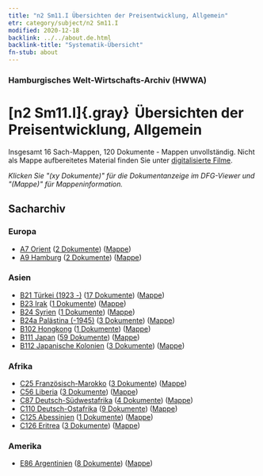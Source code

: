 ```yaml
---
title: "n2 Sm11.I Übersichten der Preisentwicklung, Allgemein"
etr: category/subject/n2 Sm11.I
modified: 2020-12-18
backlink: ../../about.de.html
backlink-title: "Systematik-Übersicht"
fn-stub: about
---
```


### Hamburgisches Welt-Wirtschafts-Archiv (HWWA)
# [n2 Sm11.I]{.gray}&#8201; Übersichten der Preisentwicklung, Allgemein&#160; 




Insgesamt 16 Sach-Mappen, 120 Dokumente - Mappen unvollständig.
Nicht als Mappe aufbereitetes Material finden Sie unter [digitalisierte Filme](/film/h1_sh).

_Klicken Sie "(xy Dokumente)" für die Dokumentanzeige im DFG-Viewer und "(Mappe)" für Mappeninformation._

## Sacharchiv




### Europa

- [A7 Orient](../../../geo/about.de.html#A7) (<a href="https://dfg-viewer.de/show/?tx_dlf[id]=https://pm20.zbw.eu/mets/sh/1409xx/140902/1450xx/145002/public.mets.de.xml" target="_blank">2 Dokumente</a>) ([Mappe](http://purl.org/pressemappe20/folder/sh/140902,145002))
- [A9 Hamburg](../../../geo/about.de.html#A9) (<a href="https://dfg-viewer.de/show/?tx_dlf[id]=https://pm20.zbw.eu/mets/sh/1409xx/140905/1450xx/145002/public.mets.de.xml" target="_blank">2 Dokumente</a>) ([Mappe](http://purl.org/pressemappe20/folder/sh/140905,145002))

### Asien

- [B21 Türkei (1923 -)](../../../geo/about.de.html#B21) (<a href="https://dfg-viewer.de/show/?tx_dlf[id]=https://pm20.zbw.eu/mets/sh/1411xx/141111/1450xx/145002/public.mets.de.xml" target="_blank">17 Dokumente</a>) ([Mappe](http://purl.org/pressemappe20/folder/sh/141111,145002))
- [B23 Irak](../../../geo/about.de.html#B23) (<a href="https://dfg-viewer.de/show/?tx_dlf[id]=https://pm20.zbw.eu/mets/sh/1411xx/141113/1450xx/145002/public.mets.de.xml" target="_blank">1 Dokumente</a>) ([Mappe](http://purl.org/pressemappe20/folder/sh/141113,145002))
- [B24 Syrien](../../../geo/about.de.html#B24) (<a href="https://dfg-viewer.de/show/?tx_dlf[id]=https://pm20.zbw.eu/mets/sh/1411xx/141114/1450xx/145002/public.mets.de.xml" target="_blank">1 Dokumente</a>) ([Mappe](http://purl.org/pressemappe20/folder/sh/141114,145002))
- [B24a Palästina (-1945)](../../../geo/about.de.html#B24a) (<a href="https://dfg-viewer.de/show/?tx_dlf[id]=https://pm20.zbw.eu/mets/sh/1411xx/141115/1450xx/145002/public.mets.de.xml" target="_blank">3 Dokumente</a>) ([Mappe](http://purl.org/pressemappe20/folder/sh/141115,145002))
- [B102 Hongkong](../../../geo/about.de.html#B102) (<a href="https://dfg-viewer.de/show/?tx_dlf[id]=https://pm20.zbw.eu/mets/sh/1412xx/141268/1450xx/145002/public.mets.de.xml" target="_blank">1 Dokumente</a>) ([Mappe](http://purl.org/pressemappe20/folder/sh/141268,145002))
- [B111 Japan](../../../geo/about.de.html#B111) (<a href="https://dfg-viewer.de/show/?tx_dlf[id]=https://pm20.zbw.eu/mets/sh/1412xx/141272/1450xx/145002/public.mets.de.xml" target="_blank">59 Dokumente</a>) ([Mappe](http://purl.org/pressemappe20/folder/sh/141272,145002))
- [B112 Japanische Kolonien](../../../geo/about.de.html#B112) (<a href="https://dfg-viewer.de/show/?tx_dlf[id]=https://pm20.zbw.eu/mets/sh/1412xx/141273/1450xx/145002/public.mets.de.xml" target="_blank">3 Dokumente</a>) ([Mappe](http://purl.org/pressemappe20/folder/sh/141273,145002))

### Afrika

- [C25 Französisch-Marokko](../../../geo/about.de.html#C25) (<a href="https://dfg-viewer.de/show/?tx_dlf[id]=https://pm20.zbw.eu/mets/sh/1413xx/141358/1450xx/145002/public.mets.de.xml" target="_blank">3 Dokumente</a>) ([Mappe](http://purl.org/pressemappe20/folder/sh/141358,145002))
- [C56 Liberia](../../../geo/about.de.html#C56) (<a href="https://dfg-viewer.de/show/?tx_dlf[id]=https://pm20.zbw.eu/mets/sh/1414xx/141405/1450xx/145002/public.mets.de.xml" target="_blank">3 Dokumente</a>) ([Mappe](http://purl.org/pressemappe20/folder/sh/141405,145002))
- [C87 Deutsch-Südwestafrika](../../../geo/about.de.html#C87) (<a href="https://dfg-viewer.de/show/?tx_dlf[id]=https://pm20.zbw.eu/mets/sh/1414xx/141450/1450xx/145002/public.mets.de.xml" target="_blank">4 Dokumente</a>) ([Mappe](http://purl.org/pressemappe20/folder/sh/141450,145002))
- [C110 Deutsch-Ostafrika](../../../geo/about.de.html#C110) (<a href="https://dfg-viewer.de/show/?tx_dlf[id]=https://pm20.zbw.eu/mets/sh/1414xx/141471/1450xx/145002/public.mets.de.xml" target="_blank">9 Dokumente</a>) ([Mappe](http://purl.org/pressemappe20/folder/sh/141471,145002))
- [C125 Abessinien](../../../geo/about.de.html#C125) (<a href="https://dfg-viewer.de/show/?tx_dlf[id]=https://pm20.zbw.eu/mets/sh/1414xx/141482/1450xx/145002/public.mets.de.xml" target="_blank">1 Dokumente</a>) ([Mappe](http://purl.org/pressemappe20/folder/sh/141482,145002))
- [C126 Eritrea](../../../geo/about.de.html#C126) (<a href="https://dfg-viewer.de/show/?tx_dlf[id]=https://pm20.zbw.eu/mets/sh/1414xx/141483/1450xx/145002/public.mets.de.xml" target="_blank">3 Dokumente</a>) ([Mappe](http://purl.org/pressemappe20/folder/sh/141483,145002))

### Amerika

- [E86 Argentinien](../../../geo/about.de.html#E86) (<a href="https://dfg-viewer.de/show/?tx_dlf[id]=https://pm20.zbw.eu/mets/sh/1416xx/141692/1450xx/145002/public.mets.de.xml" target="_blank">8 Dokumente</a>) ([Mappe](http://purl.org/pressemappe20/folder/sh/141692,145002))


